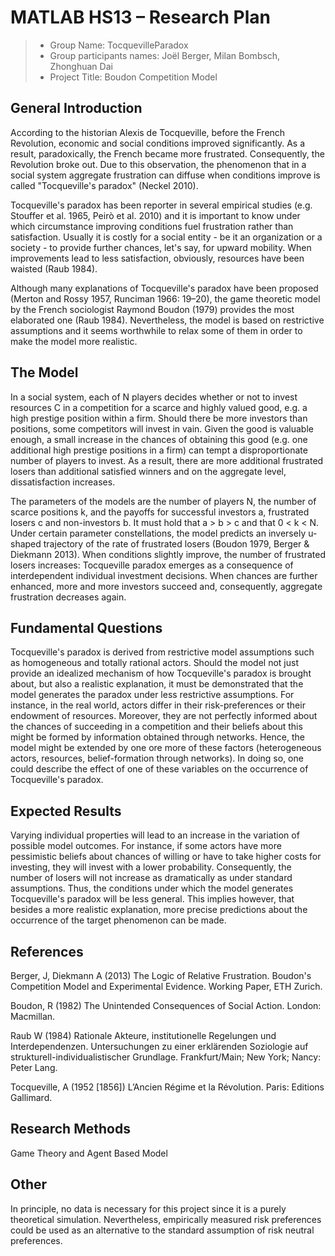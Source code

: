 # MATLAB HS13 – Research Plan

> * Group Name: TocquevilleParadox
> * Group participants names: Joël Berger, Milan Bombsch, Zhonghuan Dai
> * Project Title: Boudon Competition Model

## General Introduction
According to the historian Alexis de Tocqueville, before the French Revolution, economic and social conditions improved significantly. As a result, paradoxically, the French became more frustrated. Consequently, the Revolution broke out. Due to this observation, the phenomenon that in a social system aggregate frustration can diffuse when conditions improve is called "Tocqueville's paradox" (Neckel 2010). 

Tocqueville's paradox has been reporter in several empirical studies (e.g. Stouffer et al. 1965, Peirò et al. 2010) and it is important to know under which circumstance improving conditions fuel frustration rather than satisfaction. Usually it is costly for a social entity - be it an organization or a society - to provide further chances, let's say, for upward mobility. When improvements lead to less satisfaction, obviously, resources have been waisted (Raub 1984).

Although many explanations of Tocqueville's paradox have been proposed (Merton and Rossy 1957, Runciman 1966: 19–20), the game theoretic model by the French sociologist Raymond Boudon (1979) provides the most elaborated one (Raub 1984). Nevertheless, the model is based on restrictive assumptions and it seems worthwhile to relax some of them in order to make the model more realistic.

## The Model
In a social system, each of N players decides whether or not to invest resources C in a competition for a scarce and highly valued good, e.g. a high prestige position within a firm. Should there be more investors than positions, some competitors will invest in vain. Given the good is valuable enough, a small increase in the chances of obtaining this good (e.g. one additional high prestige positions in a firm) can tempt a disproportionate number of players to invest. As a result, there are more additional frustrated losers than additional satisfied winners and on the aggregate level, dissatisfaction increases.

The parameters of the models are the number of players N, the number of scarce positions k, and the payoffs for successful investors a, frustrated losers c and non-investors b. It must hold that a > b > c and that 0 < k < N. Under certain parameter constellations, the model predicts an inversely u-shaped trajectory of the rate of frustrated losers (Boudon 1979, Berger & Diekmann 2013). When conditions slightly improve, the number of frustrated losers increases: Tocqueville paradox emerges as a consequence of interdependent individual investment decisions. When chances are further enhanced, more and more investors succeed and, consequently, aggregate frustration decreases again.


## Fundamental Questions
Tocqueville's paradox is derived from restrictive model assumptions such as homogeneous and totally rational actors. Should the model not just provide an idealized mechanism of how Tocqueville's paradox is brought about, but also a realistic explanation, it must be demonstrated that the model generates the paradox under less restrictive assumptions. For instance, in the real world, actors differ in their risk-preferences or their endowment of resources. Moreover, they are not perfectly informed about the chances of succeeding in a competition and their beliefs about this might be formed by information obtained through networks. Hence, the model might be extended by one ore more of these factors (heterogeneous actors, resources, belief-formation through networks). In doing so, one could describe the effect of one of these variables on the occurrence of Tocqueville's paradox.

## Expected Results
Varying individual properties will lead to an increase in the variation of possible model outcomes. For instance, if some actors have more pessimistic beliefs about chances of willing or have to take higher costs for investing, they will invest with a lower probability. Consequently, the number of losers will not increase as dramatically as under standard assumptions. Thus, the conditions under which the model generates Tocqueville's paradox will be less general. This implies however, that besides a more realistic explanation, more precise predictions about the occurrence of the target phenomenon can be made. 

## References 
Berger, J, Diekmann A (2013) The Logic of Relative Frustration. Boudon's Competition Model and Experimental Evidence. Working Paper, ETH Zurich.

Boudon, R (1982) The Unintended Consequences of Social Action. London: Macmillan.

Raub W (1984) Rationale Akteure, institutionelle Regelungen und Interdependenzen. Untersuchungen zu einer erklärenden Soziologie auf strukturell-individualistischer Grundlage. Frankfurt/Main; New York; Nancy: Peter Lang.

Tocqueville, A (1952 [1856]) L’Ancien Régime et la Révolution. Paris: Editions Gallimard.

## Research Methods
Game Theory and Agent Based Model

## Other
In principle, no data is necessary for this project since it is a purely theoretical simulation. Nevertheless, empirically measured risk preferences could be used as an alternative to the standard assumption of risk neutral preferences.

